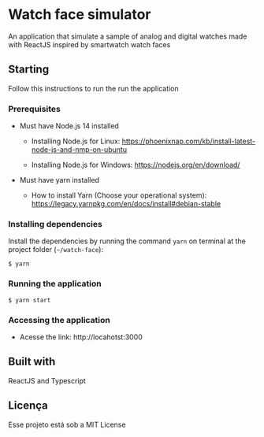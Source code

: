 # Watch face simulator

An application that simulate a sample of analog and digital watches made with ReactJS inspired by smartwatch watch faces

## Starting

Follow this instructions to run the run the application

### Prerequisites

- Must have Node.js 14 installed

  - Installing Node.js for Linux: https://phoenixnap.com/kb/install-latest-node-js-and-nmp-on-ubuntu

  - Installing Node.js for Windows: https://nodejs.org/en/download/

- Must have yarn installed

  - How to install Yarn (Choose your operational system): https://legacy.yarnpkg.com/en/docs/install#debian-stable

### Installing dependencies

Install the dependencies by running the command `yarn` on terminal at the project folder (`~/watch-face`):

```shell
$ yarn
```

### Running the application

```shell
$ yarn start
```

### Accessing the application

- Acesse the link: http://locahotst:3000

## Built with

ReactJS and Typescript

## Licença

Esse projeto está sob a MIT License
